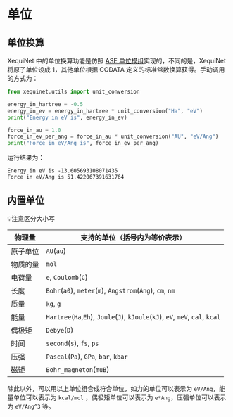 # 单位
## 单位换算

XequiNet 中的单位换算功能是仿照 [ASE 单位模组](https://wiki.fysik.dtu.dk/ase/ase/units.html)实现的，不同的是，XequiNet 将原子单位设成 1，其他单位根据 CODATA 定义的标准常数换算获得。手动调用的方式为：

```python
from xequinet.utils import unit_conversion

energy_in_hartree = -0.5
energy_in_ev = energy_in_hartree * unit_conversion("Ha", "eV")
print("Energy in eV is", energy_in_ev)

force_in_au = 1.0
force_in_ev_per_ang = force_in_au * unit_conversion("AU", "eV/Ang")
print("Force in eV/Ang is", force_in_ev_per_ang)
```

运行结果为：

```plain_text
Energy in eV is -13.605693108071435
Force in eV/Ang is 51.422067391631764
```

## 内置单位
💡注意区分大小写

| 物理量 | 支持的单位（括号内为等价表示）|
| - | - |
| 原子单位 | `AU`(`au`) |
| 物质的量 | `mol` |
| 电荷量 | `e`, `Coulomb`(`C`) |
| 长度 | `Bohr`(`a0`), `meter`(`m`), `Angstrom`(`Ang`), `cm`, `nm` |
| 质量 | `kg`, `g` |
| 能量 | `Hartree`(`Ha`,`Eh`), `Joule`(`J`), `kJoule`(`kJ`), `eV`, `meV`, `cal`, `kcal` |
| 偶极矩 | `Debye`(`D`) |
| 时间 | `second`(`s`), `fs`, `ps` |
| 压强 | `Pascal`(`Pa`), `GPa`, `bar`, `kbar` |
| 磁矩 | `Bohr_magneton`(`muB`) |

除此以外，可以用以上单位组合成符合单位，如力的单位可以表示为 `eV/Ang`，能量单位可以表示为 `kcal/mol` ，偶极矩单位可以表示为 `e*Ang`，压强单位可以表示为 `eV/Ang^3` 等。
